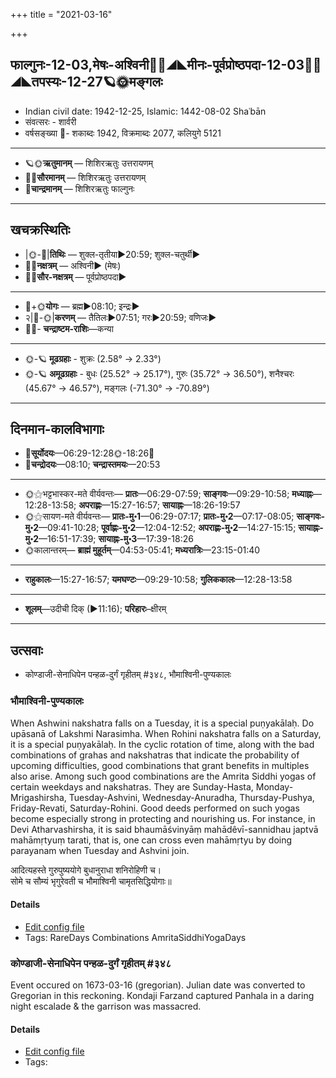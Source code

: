 +++
title = "2021-03-16"

+++
## फाल्गुनः-12-03,मेषः-अश्विनी🌛🌌◢◣मीनः-पूर्वप्रोष्ठपदा-12-03🌌🌞◢◣तपस्यः-12-27🪐🌞मङ्गलः
- Indian civil date: 1942-12-25, Islamic: 1442-08-02 Shaʿbān
- संवत्सरः - शार्वरी
- वर्षसङ्ख्या 🌛- शकाब्दः 1942, विक्रमाब्दः 2077, कलियुगे 5121
___________________
- 🪐🌞**ऋतुमानम्** — शिशिरऋतुः उत्तरायणम्
- 🌌🌞**सौरमानम्** — शिशिरऋतुः उत्तरायणम्
- 🌛**चान्द्रमानम्** — शिशिरऋतुः फाल्गुनः
___________________


## खचक्रस्थितिः
- |🌞-🌛|**तिथिः** — शुक्ल-तृतीया►20:59; शुक्ल-चतुर्थी►  
- 🌌🌛**नक्षत्रम्** — अश्विनी► (मेषः)  
- 🌌🌞**सौर-नक्षत्रम्** — पूर्वप्रोष्ठपदा►  
___________________
- 🌛+🌞**योगः** — ब्रह्म►08:10; इन्द्रः►  
- २|🌛-🌞|**करणम्** — तैतिलः►07:51; गरः►20:59; वणिजः►  
- 🌌🌛- **चन्द्राष्टम-राशिः**—कन्या  
___________________
- 🌞-🪐 **मूढग्रहाः** - शुक्रः (2.58° → 2.33°)
- 🌞-🪐 **अमूढग्रहाः** - बुधः (25.52° → 25.17°), गुरुः (35.72° → 36.50°), शनैश्चरः (45.67° → 46.57°), मङ्गलः (-71.30° → -70.89°)
___________________


## दिनमान-कालविभागाः
- 🌅**सूर्योदयः**—06:29-12:28🌞️-18:26🌇  
- 🌛**चन्द्रोदयः**—08:10; **चन्द्रास्तमयः**—20:53  
___________________
- 🌞⚝भट्टभास्कर-मते वीर्यवन्तः— **प्रातः**—06:29-07:59; **साङ्गवः**—09:29-10:58; **मध्याह्नः**—12:28-13:58; **अपराह्णः**—15:27-16:57; **सायाह्नः**—18:26-19:57  
- 🌞⚝सायण-मते वीर्यवन्तः— **प्रातः-मु॰1**—06:29-07:17; **प्रातः-मु॰2**—07:17-08:05; **साङ्गवः-मु॰2**—09:41-10:28; **पूर्वाह्णः-मु॰2**—12:04-12:52; **अपराह्णः-मु॰2**—14:27-15:15; **सायाह्नः-मु॰2**—16:51-17:39; **सायाह्नः-मु॰3**—17:39-18:26  
- 🌞कालान्तरम्— **ब्राह्मं मुहूर्तम्**—04:53-05:41; **मध्यरात्रिः**—23:15-01:40  
___________________
- **राहुकालः**—15:27-16:57; **यमघण्टः**—09:29-10:58; **गुलिककालः**—12:28-13:58  
___________________
- **शूलम्**—उदीची दिक् (►11:16); **परिहारः**–क्षीरम्  
___________________

## उत्सवाः
- कोण्डाजी-सेनाधिपेन पन्हळ-दुर्गं गृहीतम् #३४८, भौमाश्विनी-पुण्यकालः
### भौमाश्विनी-पुण्यकालः

When Ashwini nakshatra falls on a Tuesday, it is a special puṇyakālaḥ. Do upāsanā of Lakshmi Narasimha. When Rohini nakshatra falls on a Saturday, it is a special puṇyakālaḥ. In the cyclic rotation of time, along with the bad combinations of grahas and nakshatras that indicate the probability of upcoming difficulties, good combinations that grant benefits in multiples also arise. Among such good combinations are the Amrita Siddhi yogas of certain weekdays and nakshatras. They are Sunday-Hasta, Monday-Mrigashirsha, Tuesday-Ashvini, Wednesday-Anuradha, Thursday-Pushya, Friday-Revati, Saturday-Rohini. Good deeds performed on such yogas become especially strong in protecting and nourishing us.
For instance, in Devi Atharvashirsha, it is said bhaumāśvinyāṃ mahādêvī-sannidhau japtvā mahāmṛtyuṃ tarati, that is, one can cross even mahāmṛtyu by doing parayanam when Tuesday and Ashvini join.

आदित्यहस्ते गुरुपुष्ययोगे बुधानुराधा शनिरोहिणी च।  
सोमे च सौम्यं भृगुरेवती च भौमाश्विनी चामृतसिद्धियोगाः॥



#### Details
- [Edit config file](https://github.com/jyotisham/adyatithi/tree/master/time_focus/amrita-siddhi/description_only/bhaumAzvinI-puNyakAlaH.toml)
- Tags: RareDays Combinations AmritaSiddhiYogaDays


### कोण्डाजी-सेनाधिपेन पन्हळ-दुर्गं गृहीतम् #३४८

Event occured on 1673-03-16 (gregorian). Julian date was converted to Gregorian in this reckoning. Kondaji Farzand captured Panhala in a daring night escalade & the garrison was massacred.

#### Details
- [Edit config file](https://github.com/jyotisham/adyatithi/tree/master/mahApuruSha/xatra-later/gregorian/day/03/16/koNDAjI-senAdhipena_panhaLa-durgaM_gRhItam.toml)
- Tags: 


